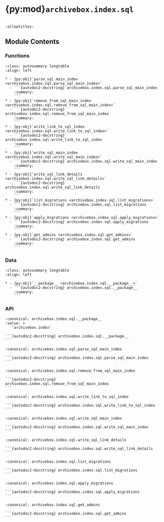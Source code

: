 # {py:mod}`archivebox.index.sql`

```{py:module} archivebox.index.sql
```

```{autodoc2-docstring} archivebox.index.sql
:allowtitles:
```

## Module Contents

### Functions

````{list-table}
:class: autosummary longtable
:align: left

* - {py:obj}`parse_sql_main_index <archivebox.index.sql.parse_sql_main_index>`
  - ```{autodoc2-docstring} archivebox.index.sql.parse_sql_main_index
    :summary:
    ```
* - {py:obj}`remove_from_sql_main_index <archivebox.index.sql.remove_from_sql_main_index>`
  - ```{autodoc2-docstring} archivebox.index.sql.remove_from_sql_main_index
    :summary:
    ```
* - {py:obj}`write_link_to_sql_index <archivebox.index.sql.write_link_to_sql_index>`
  - ```{autodoc2-docstring} archivebox.index.sql.write_link_to_sql_index
    :summary:
    ```
* - {py:obj}`write_sql_main_index <archivebox.index.sql.write_sql_main_index>`
  - ```{autodoc2-docstring} archivebox.index.sql.write_sql_main_index
    :summary:
    ```
* - {py:obj}`write_sql_link_details <archivebox.index.sql.write_sql_link_details>`
  - ```{autodoc2-docstring} archivebox.index.sql.write_sql_link_details
    :summary:
    ```
* - {py:obj}`list_migrations <archivebox.index.sql.list_migrations>`
  - ```{autodoc2-docstring} archivebox.index.sql.list_migrations
    :summary:
    ```
* - {py:obj}`apply_migrations <archivebox.index.sql.apply_migrations>`
  - ```{autodoc2-docstring} archivebox.index.sql.apply_migrations
    :summary:
    ```
* - {py:obj}`get_admins <archivebox.index.sql.get_admins>`
  - ```{autodoc2-docstring} archivebox.index.sql.get_admins
    :summary:
    ```
````

### Data

````{list-table}
:class: autosummary longtable
:align: left

* - {py:obj}`__package__ <archivebox.index.sql.__package__>`
  - ```{autodoc2-docstring} archivebox.index.sql.__package__
    :summary:
    ```
````

### API

````{py:data} __package__
:canonical: archivebox.index.sql.__package__
:value: >
   'archivebox.index'

```{autodoc2-docstring} archivebox.index.sql.__package__
```

````

````{py:function} parse_sql_main_index(out_dir: pathlib.Path = DATA_DIR) -> typing.Iterator[archivebox.index.schema.Link]
:canonical: archivebox.index.sql.parse_sql_main_index

```{autodoc2-docstring} archivebox.index.sql.parse_sql_main_index
```
````

````{py:function} remove_from_sql_main_index(snapshots: django.db.models.QuerySet, atomic: bool = False, out_dir: pathlib.Path = DATA_DIR) -> None
:canonical: archivebox.index.sql.remove_from_sql_main_index

```{autodoc2-docstring} archivebox.index.sql.remove_from_sql_main_index
```
````

````{py:function} write_link_to_sql_index(link: archivebox.index.schema.Link, created_by_id: int | None = None)
:canonical: archivebox.index.sql.write_link_to_sql_index

```{autodoc2-docstring} archivebox.index.sql.write_link_to_sql_index
```
````

````{py:function} write_sql_main_index(links: typing.List[archivebox.index.schema.Link], out_dir: pathlib.Path = DATA_DIR, created_by_id: int | None = None) -> None
:canonical: archivebox.index.sql.write_sql_main_index

```{autodoc2-docstring} archivebox.index.sql.write_sql_main_index
```
````

````{py:function} write_sql_link_details(link: archivebox.index.schema.Link, out_dir: pathlib.Path = DATA_DIR, created_by_id: int | None = None) -> None
:canonical: archivebox.index.sql.write_sql_link_details

```{autodoc2-docstring} archivebox.index.sql.write_sql_link_details
```
````

````{py:function} list_migrations(out_dir: pathlib.Path = DATA_DIR) -> typing.List[typing.Tuple[bool, str]]
:canonical: archivebox.index.sql.list_migrations

```{autodoc2-docstring} archivebox.index.sql.list_migrations
```
````

````{py:function} apply_migrations(out_dir: pathlib.Path = DATA_DIR) -> typing.List[str]
:canonical: archivebox.index.sql.apply_migrations

```{autodoc2-docstring} archivebox.index.sql.apply_migrations
```
````

````{py:function} get_admins(out_dir: pathlib.Path = DATA_DIR) -> typing.List[str]
:canonical: archivebox.index.sql.get_admins

```{autodoc2-docstring} archivebox.index.sql.get_admins
```
````
